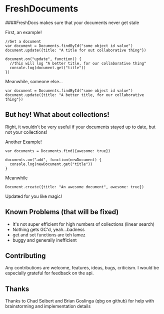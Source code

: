 FreshDocuments
===============

####FreshDocs makes sure that your documents never get stale

  First, an example!

    //Get a document
    var document = Documents.findById("some object id value")
    document.update({title: "A title for out collaborative thing"})

    document.on("update", function() {
      //this will log "A better title, for our collaborative thing"          
      console.log(document.get("title"))
    })

  Meanwhile, someone else...

    var document = Documents.findById("some object id value")
    document.update({title: "A better title, for our collaborative thing"})
  
## But hey! What about collections!

  Right, it wouldn't be very useful if your documents stayed up to date,
  but not your collections!  

  Another Example!

    var documents = Documents.find({awesome: true})

    documents.on("add", function(newDocument) {
      console.log(newDocument.get("title"))
    }

  Meanwhile

    Document.create({title: "An awesome document", awesome: true})

  Updated for you like magic!

## Known Problems (that will be fixed)

  * It's not super efficient for high numbers of collections (linear search)
  * Nothing gets GC'd, yeah...badness
  * get and set functions are teh lamez
  * buggy and generally inefficient

## Contributing 

  Any contributions are welcome, features, ideas, bugs, criticism.
  I would be especially grateful for feedback on the api.

## Thanks
  Thanks to Chad Seibert and Brian Goslinga (qbg on github) for help with
  brainstorming and implementation details
